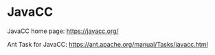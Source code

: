 # JavaCC

JavaCC home page:
https://javacc.org/

Ant Task for JavaCC:
https://ant.apache.org/manual/Tasks/javacc.html
